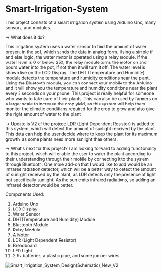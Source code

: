 # Smart-Irrigation-System
This project consists of a smart irrigation system using Arduino Uno, many sensors, and modules.

-> What does it do?

This irrigation system uses a water sensor to find the amount of water present in the soil, which sends the data in analog form. Using a simple if and else logic, the water motor is operated using a relay module. If the water level is 0 or below 250, the relay module turns the motor on and pours water into the pot, if not then it will turn it off. The water level is shown live on the LCD Display. The DHT (Temperature and Humidity) module detects the temperature and humidity conditions near the plant. Using the Bluetooth module, you can connect your mobile to the Arduino and it will show you the temperature and humidity conditions near the plant every 2 seconds on your phone.  This project is really helpful for someone who wants to take care of their plants. This can also be used by farmers on a larger scale to increase the crop yield, as this system will help them monitor the climatic conditions required for the crop to grow and also give the right amount of water to the plant.

-> Update is V2 of the project:
LDR (Light Dependent Resistor) is added to this system, which will detect the amount of sunlight received by the plant. This data can help the user decide where to keep the plant for its maximum growth, as some plants need more sunlight than others. 

-> What's next for this project?
I am looking forward to adding functionality to this project, which will enable the user to water the plant according to their understanding through their mobile by connecting it to the system through Bluetooth. One more add-on that I would like to add would be an infrared radiation detector, which will be a better way to detect the amount of sunlight received by the plant, as LDR detects only the presence of light not specifically sunlight. As the sun emits infrared radiations, so adding an infrared detector would be better. 

Components Used:
1) Arduino Uno
2) LCD Display
3) Water Sensor
4) DHT(Temperature and Humidity) Module
5) Bluetooth Module
6) Relay Module
7) A Motor
8) LDR (Light Dependent Resistor)
9) Breadboard
10) LED Light
11) 2 9v batteries, a plastic pipe, and some jumper wires

![Smart_Irrigation_System_Design(Schematic)_New_V2](https://github.com/codingFreak-Adisin/Smart-Irrigation-System/assets/70958307/58368eba-50d5-4e44-a889-fbd46faeab71)
